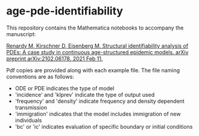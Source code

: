 # age-pde-identifiability

This repository contains the Mathematica notebooks to accompany the manuscript:

[Renardy M, Kirschner D, Eisenberg M. Structural identifiability analysis of PDEs: A case study in continuous age-structured epidemic models. arXiv preprint arXiv:2102.06178. 2021 Feb 11.](https://arxiv.org/abs/2102.06178)

Pdf copies are provided along with each example file. The file naming conventions are as follows:

- ODE or PDE indicates the type of model
- 'incidence' and 'kIprev' indicate the type of output used
- 'frequency' and 'density' indicate frequency and density dependent transmission
- 'immigration' indicates that the model includes immigration of new individuals
- 'bc' or 'ic' indicates evaluation of specific boundary or initial conditions